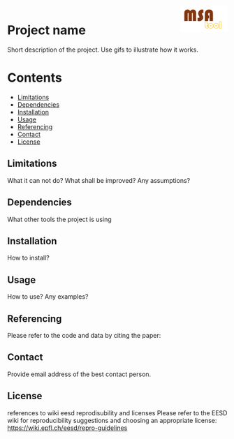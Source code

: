 <a href="img/logo_eesd.png">
    <img src="img/msatool_logo.png" alt="MSAtool logo" title="MSAtool" align="right" height="60" />
</a>

# Project name

Short description of the project. Use gifs to illustrate how it works.

Contents
========

 * [Limitations](#limitations)
 * [Dependencies](#dependencies)
 * [Installation](#installation)
 * [Usage](#usage)
 * [Referencing](#referencing)
 * [Contact](#contact)
 * [License](#license)

## Limitations

What it can not do? What shall be improved? Any assumptions?

## Dependencies

What other tools the project is using

## Installation

How to install?

## Usage

How to use? Any examples?

## Referencing

Please refer to the code and data by citing the paper:

## Contact

Provide email address of the best contact person.

## License
references to wiki eesd reprodisubility and licenses
Please refer to the EESD wiki for reproducibility suggestions and choosing an appropriate license:
https://wiki.epfl.ch/eesd/repro-guidelines

